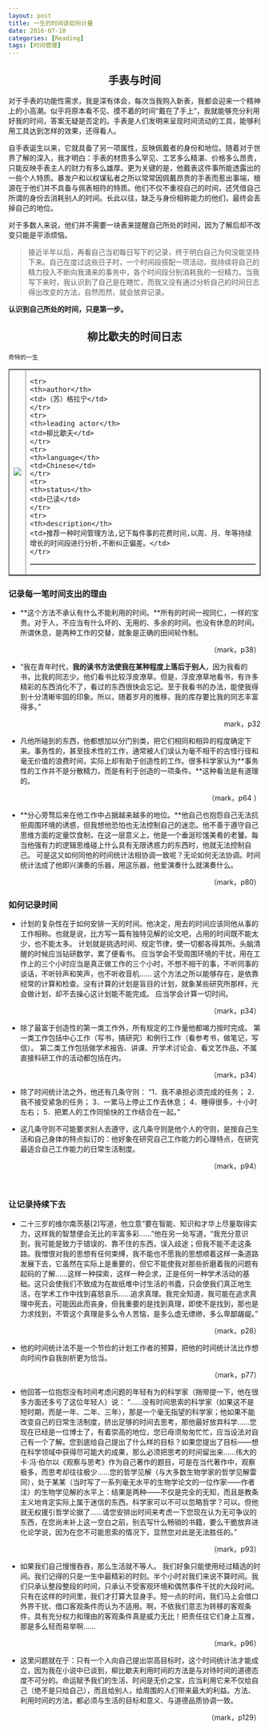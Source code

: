 ```yaml
---
layout: post
title: 一生的时间该如何计量
date: 2016-07-10
categories: [Reading]
tags: [时间管理]
---
```



## <center>手表与时间</center>

对于手表的功能性需求，我是深有体会，每次当我购入新表，我都会迎来一个精神上的小高潮。似乎将原本看不见、摸不着的时间“戴在了手上”，我就能够充分利用好我的时间，答案无疑是否定的。手表是人们发明来呈现时间流动的工具，能够利用工具达到怎样的效果，还得看人。

自手表诞生以来，它就具备了另一项属性，反映佩戴者的身份和地位。随着对于世界了解的深入，我才明白：手表的材质多么罕见、工艺多么精湛、价格多么昂贵，只能反映手表主人的财力有多么雄厚。更为关键的是，他戴表这件事所能透露出的一些个人特质。暴发户和以权谋私者之所以常常因佩戴昂贵的手表而惹出事端，根源在于他们并不具备与佩表相符的特质。他们不仅不重视自己的时间，还凭借自己所谓的身份去消耗别人的时间。长此以往，缺乏与身份相称能力的他们，最终会丢掉自己的地位。

对于多数人来说，他们并不需要一块表来提醒自己所处的时间，因为了解后却不改变只能是平添烦恼。

> 接近半年以后，再看自己当初每日写下的记录，终于明白自己为何没能坚持下来。自己在度过这些日子时，一个时间段搭配一项活动，我持续将自己的精力投入不断向我涌来的事务中，各个时间段分别消耗我的一份精力。当我写下来时，我认识到了自己是在瞎忙，而我又没有通过分析自己的时间日志得出改变的方法，自然而然，就会放弃记录。

**认识到自己所处的时间，只是第一步。**

## <center>柳比歇夫的时间日志</center>

```
奇特的一生
```

<html>
<body>

<table border="1">
<tr>
<td>
<img src = "https://images-cn.ssl-images-amazon.com/images/I/51w6xiSVgBL._AA160_.jpg">
</td>

<td>
<table border="1">

    <tr>
    <th>author</th>
    <td>（苏）格拉宁</td>
    </tr>
    <tr>
    <th>leading actor</th>
    <td>柳比歇夫</td>
    </tr>
    <tr>
    <th>language</th>
    <td>Chinese</td>
    </tr>
    <tr>
    <th>status</th>
    <td>已读</td>
    </tr>
    <tr>
    <th>description</th>
    <td>推荐一种时间管理方法,记下每件事的花费时间,以周、月、年等持续增长的时间段进行分析,不断纠正偏差。</td>
    </tr>


</table>
</td>

</tr>
</table>

</body>
</html>



### 记录每一笔时间支出的理由

* **这个方法不承认有什么不能利用的时间。**所有的时间一视同仁，一样的宝贵。对于人，不应当有什么坏的、无用的、多余的时间。也没有休息的时间。所谓休息，是两种工作的交替，就象是正确的田间轮作制。<p align="right">（mark，p38） </p>
* “我在青年时代，**我的读书方法使我在某种程度上落后于别人**，因为我看的书，比我的同志少。他们看书比较浮皮潦草。但是，浮皮潦草地看书，有许多精彩的东西消化不了，看过的东西很快会忘记。至于我看书的办法，能使我得到十分清晰牢固的印象。所以，随着岁月的推移，我的库存要比我的同志丰富得多。”<p align="right">mark，p32 </p>
* 凡他所碰到的东西，他都想加以分门别类，把它们相同和相异的程度确定下来。事务性的，甚至技术性的工作，通常被人们误认为毫不相干的古怪行径和毫无价值的浪费时间，实际上却有助于创造性的工作。很多科学家认为**事务性的工作并不是分散精力，而是有利于创造的一项条件。**这种看法是有道理的。<p align="right">（mark，p64 ）</p>
* **分心旁骛后来在他工作中占据越来越多的地位。**他自己也抱怨自己无法抗拒周围环境的诱惑，但我想他恐怕也无法控制自己的迷恋。他不善于遵守自己思维方面的定量饮食制，在这一层意义上，他是一个垂涎珍馐美肴的老饕。每当他强有力的逻辑思维碰上什么具有无限诱惑力的东西时，他就无法控制自己。 可是这又如何同他的时间统计法相协调一致呢？无论如何无法协调。时间统计法成了他即兴演奏的乐器，用这乐器，他爱演奏什么就演奏什么。<p align="right">（mark，p80）</p>

### 如何记录时间

* 计划的复杂性在于如何安排一天的时间。他决定，用去的时间应该同他从事的工作相称。也就是说，比方写一篇有独特见解的论文吧，占用的时间既不能太少，也不能太多。 计划就是挑选时间、规定节律，使一切都各得其所。头脑清醒的时候应当钻研数学，累了便看书。 应当学会不受周围环境的干扰，用在工作上的三个小时应当是真正做工作的三个小时，不想不相干的事，不听同事的谈话，不听铃声和笑声，也不听收音机…… 这个方法之所以能够存在，是依靠经常的计算和检查。没有计算的计划是盲目的计划，就象某些研究所那样，光会做计划，却不去操心这计划能不能完成。 应当学会计算一切时间。<p align="right">（mark，p34） </p>

* 除了最富于创造性的第一类工作外，所有规定的工作量他都竭力按时完成。 第一类工作包括中心工作（写书，搞研究）和例行工作（看参考书，做笔记，写信）。 第二类工作包括做学术报告、讲课、开学术讨论会、看文艺作品，不属直接科研工作的活动都包括在内。

  <p align="right">（mark，p34） </p>

* 除了时间统计法之外，他还有几条守则： “1．我不承担必须完成的任务； 2．我不接受紧急的任务； 3．一累马上停止工作去休息； 4．睡得很多，十小时左右； 5．把累人的工作同愉快的工作结合在一起。” 

* 这几条守则不可能要求别人去遵守，这几条守则是他个人的守则，是按自己生活和自己身体的特点拟订的：他好象在研究自己工作能力的心理特点，在研究最适合自己工作能力的日常生活制度。

  <p align="right">（mark，p94）</p>

  ​

### 让记录持续下去

* 二十三岁的维尔南茨基[2]写道，他立意“要在智能、知识和才华上尽量取得实力，这样我的智慧便会无比的丰富多彩……”他在另一处写道，“我充分意识到，我可能是致力于错误的、靠不住的东西，误入歧途；但我不能不走这条路。我憎恨对我的思想有任何束缚，我不能也不愿我的思想顺着这样一条道路发展下去，它虽然在实际上是重要的，但它不能使我对那些折磨着我的问题有起码的了解……这样一种探索，这样一种企求，正是任何一种学术活动的基础。这只会使我们不致成为在故纸堆中讨生活的书蠹，只会使我们真正地生活，在学术工作中找到喜怒哀乐……追求真理。我完全知道，我可能在追求真理中死去，可能因此而丧身，但我重要的是找到真理，即使不是找到，那也是力求找到，不管这个真理是多么令人苦恼，是多么虚无缥缈，多么卑鄙龌龊。”

  <p align="right">（mark，p28）</p>

* 他的时间统计法不是一个节俭的计划工作者的预算，把他的时间统计法比作想向时间作自我剖析更为恰当。<p align="right">（mark，p77）</p>

* 他回答一位抱怨没有时间考虑问题的年轻有为的科学家（捎带提一下，他在很多方面还多亏了这位年轻人）说： “……没有时间思索的科学家（如果这不是短时期，而是一年、二年、三年），那是一个毫无指望的科学家；他如果不能改变自己的日常生活制度，挤出足够的时间去思考，那他最好放弃科学……您现在已经是一位博士了，有着崇高的地位，您已毋须匆匆忙忙，应当设法对自己有一个了解。您到底给自己提出了什么样的目标？如果您提出了目标——想在科学领域中获得尽可能大的成果，那么必须把思考的时间留出来……伟大的卡·冯·伯尔以《观察与思考》作为自己著作的题目，可是在当代著作中，观察极多，而思考却往往极少……您的哲学见解（与大多数生物学家的哲学见解雷同），处于某某（当时写了一系列毫无水平的生物学论文的一位作家——作者注）的生物学见解的水平上：结果是两种——不仅是完全的无知，而且是教条主义地肯定实际上属于迷信的东西。科学家可以不可以忽略哲学？可以。但他就无权援引哲学论据了……请您安排出时间来考虑一下您现在认为无可争议的东西，在您尚未补上这一空白之前，别去写什么畅销的书籍，要么干脆放弃进化论学说，因为在您不可能思索的情况下，显然您对此是无法胜任的。”

  <p align="right">（mark，p93）</p>


* 如果我们自己慢慢吞吞，那么生活就不等人。 我们好象只能使用经过精选的时间。我们记得的只是一生中最精彩的时刻。半个小时对我们来说不算时间。我们只承认整段整段的时间，只承认不受客观环境和偶然事件干扰的大段时间。只有在这样的时间里，我们才打算大显身手。短一点的时间，我们马上会借口外界干扰、借口客观条件而认为不适用。啊，不依我们意志为转移的客观条件，具有充分权力和理由的客观条件真是威力无比！把责任往它们身上互推，那是多么轻而易举啊……

  <p align="right">（mark，p96）</p>


* 这里问题就在于：只有一个人向自己提出崇高目标时，这个时间统计法才能成立，因为我在小说中已谈到，柳比歇夫利用时间的方法是与对待时间的道德态度不可分的。命运赋予我们的生活、时间是无价之宝，应当利用它来不仅给自己（绝不是只给自己），而且给别人，给周围的人们带来最大的利益。方法、利用时间的方法，都必须与生活的目标和意义、与道德品质协调一致。

  <p align="right">（mark，p129）</p>

  ​
  ​






  ​